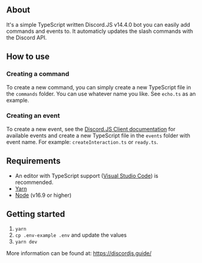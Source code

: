 ## About

It's a simple TypeScript written Discord.JS v14.4.0 bot you can easily add commands and events to. It automaticly updates the slash commands with the Discord API.

## How to use
### Creating a command
To create a new command, you can simply create a new TypeScript file in the `commands` folder. You can use whatever name you like. See `echo.ts` as an example.

### Creating an event
To create a new event, see the [Discord.JS Client documentation](https://discord.js.org/#/docs/main/stable/class/Client) for available events and create a new TypeScript file in the `events` folder with event name. For example: `createInteraction.ts` or `ready.ts`.

## Requirements

- An editor with TypeScript support ([Visual Studio Code](https://code.visualstudio.com/)) is recommended.
- [Yarn](https://classic.yarnpkg.com/en/docs/install/)
- [Node](https://nodejs.org/en/download/) (v16.9 or higher)

## Getting started

1. `yarn`
2. `cp .env-example .env` and update the values
3. `yarn dev`

More information can be found at: https://discordjs.guide/
